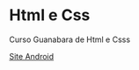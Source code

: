 # Html e Css
 Curso Guanabara de Html e Csss


<a href="https://arthurcr12.github.io/Html-Css/M%C3%B3dulo%2002/desafio010/index.html">Site Android</a>
